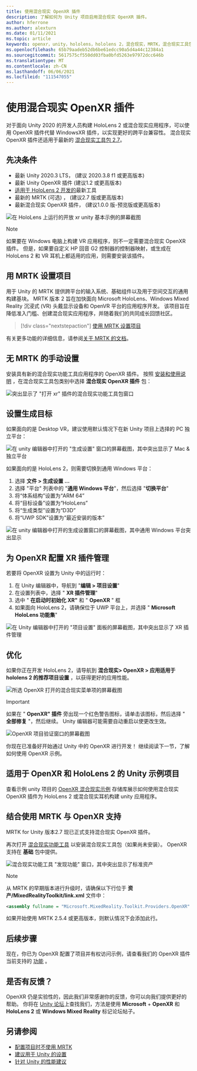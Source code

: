 ```yaml
---
title: 使用混合现实 OpenXR 插件
description: 了解如何为 Unity 项目启用混合现实 OpenXR 插件。
author: hferrone
ms.author: alexturn
ms.date: 01/11/2021
ms.topic: article
keywords: openxr，unity，hololens，hololens 2，混合现实，MRTK，混合现实工具包，扩充现实，虚拟现实，混合现实耳机，学习，教程，入门
ms.openlocfilehash: 65b79aadeb52db6be61edcc90a5d4a44c12384a1
ms.sourcegitcommit: 5617575cf550dd03fba0bfd5263e97972dcc646b
ms.translationtype: MT
ms.contentlocale: zh-CN
ms.lasthandoff: 06/06/2021
ms.locfileid: "111547055"
---
```

# <a name="using-the-mixed-reality-openxr-plugin"></a>使用混合现实 OpenXR 插件

对于面向 Unity 2020 的开发人员构建 HoloLens 2 或混合现实应用程序，可以使用 OpenXR 插件代替 WindowsXR 插件，以实现更好的跨平台兼容性。  混合现实 OpenXR 插件还适用于最新的 [混合现实工具包 2.7](/windows/mixed-reality/mrtk-unity)。

## <a name="prerequisites"></a>先决条件

* 最新 Unity 2020.3 LTS， (建议 2020.3.8 f1 或更高版本) 
* 最新 Unity OpenXR 插件 (建议1.2 或更高版本) 
* [适用于 HoloLens 2 开发的](/windows/mixed-reality/develop/install-the-tools?tabs=unity#installation-checklist)最新工具
* 最新的 MRTK (可选) ， (建议2.7 版或更高版本) 
* 最新混合现实 OpenXR 插件， (建议1.0.0 版-预览版或更高版本) 

![在 HoloLens 上运行的开放 xr unity 基本示例的屏幕截图](images/openxr-example.png)

> [!NOTE]
> 如果要在 Windows 电脑上构建 VR 应用程序，则不一定需要混合现实 OpenXR 插件。 但是，如果要自定义 HP 回音 G2 控制器的控制器映射，或生成在 HoloLens 2 和 VR 耳机上都适用的应用，则需要安装该插件。

## <a name="setting-up-your-project-with-mrtk"></a>用 MRTK 设置项目

用于 Unity 的 MRTK 提供跨平台的输入系统、基础组件以及用于空间交互的通用构建基块。 MRTK 版本 2 旨在加快面向 Microsoft HoloLens、Windows Mixed Reality 沉浸式 (VR) 头戴显示设备和 OpenVR 平台的应用程序开发。 该项目旨在降低准入门槛、创建混合现实应用程序，并随着我们的共同成长回馈社区。

> [!div class="nextstepaction"]
> [使用 MRTK 设置项目](./tutorials/mr-learning-base-02.md?tabs=openxr)

有关更多功能的详细信息，请参阅[关于 MRTK 的文档](/windows/mixed-reality/mrtk-unity)。

## <a name="manual-setup-without-mrtk"></a>无 MRTK 的手动设置

安装具有新的混合现实功能工具应用程序的 OpenXR 插件。 按照 [安装和使用说明](welcome-to-mr-feature-tool.md) ，在混合现实工具包类别中选择 **混合现实 OpenXR 插件** 包：

![突出显示了 "打开 xr" 插件的混合现实功能工具包窗口](images/feature-tool-openxr.png)

## <a name="setting-your-build-target"></a>设置生成目标

如果面向的是 Desktop VR，建议使用默认情况下在新 Unity 项目上选择的 PC 独立平台：

![在 unity 编辑器中打开的 "生成设置" 窗口的屏幕截图，其中突出显示了 Mac & 独立平台](images/wmr-config-img-3.png)

如果面向的是 HoloLens 2，则需要切换到通用 Windows 平台：

1. 选择 **文件 > 生成设置 ...**
2. 选择 "平台" 列表中的 "**通用 Windows 平台**"，然后选择 "**切换平台**"
3. 将“体系结构”设置为“ARM 64” 
4. 将“目标设备”设置为“HoloLens” 
5. 将“生成类型”设置为“D3D” 
6. 将“UWP SDK”设置为“最近安装的版本” 

![在 unity 编辑器中打开的生成设置窗口的屏幕截图，其中通用 Windows 平台突出显示](images/wmr-config-img-4.png)

## <a name="configuring-xr-plugin-management-for-openxr"></a>为 OpenXR 配置 XR 插件管理

若要将 OpenXR 设置为 Unity 中的运行时：

1. 在 Unity 编辑器中，导航到 "**编辑 > 项目设置**"
2. 在设置列表中，选择 " **XR 插件管理**"
3. 选中 " **在启动时初始化 XR"** 和 " **OpenXR** " 框
4. 如果面向 HoloLens 2，请确保位于 UWP 平台上，并选择 " **Microsoft HoloLens 功能集**"

![在 Unity 编辑器中打开的 "项目设置" 面板的屏幕截图，其中突出显示了 XR 插件管理](images/openxr-img-05.png)

## <a name="optimization"></a>优化

如果你正在开发 HoloLens 2，请导航到 **混合现实> OpenXR > 应用适用于 hololens 2 的推荐项目设置** ，以获得更好的应用性能。

![所选 OpenXR 打开的混合现实菜单项的屏幕截图](images/openxr-img-08.png)

> [!IMPORTANT]
> 如果在 " **OpenXR" 插件** 旁出现一个红色警告图标，请单击该图标，然后选择 " **全部修复** "，然后继续。 Unity 编辑器可能需要自动重启以使更改生效。

![OpenXR 项目验证窗口的屏幕截图](images/openxr-img-06.png)

你现在已准备好开始通过 Unity 中的 OpenXR 进行开发！  继续阅读下一节，了解如何使用 OpenXR 示例。

## <a name="unity-sample-projects-for-openxr-and-hololens-2"></a>适用于 OpenXR 和 HoloLens 2 的 Unity 示例项目

查看示例 unity 项目的 [OpenXR 混合现实示例](https://github.com/microsoft/OpenXR-Unity-MixedReality-Samples) 存储库展示如何使用混合现实 OpenXR 插件为 HoloLens 2 或混合现实耳机构建 unity 应用程序。

## <a name="using-mrtk-with-openxr-support"></a>结合使用 MRTK 与 OpenXR 支持

MRTK for Unity 版本2.7 现已正式支持混合现实 OpenXR 插件。

再次打开 [混合现实功能工具](welcome-to-mr-feature-tool.md) 以安装混合现实工具包（如果尚未安装）。 OpenXR 支持在 **基础** 包中提供。

![混合现实功能工具 "发现功能" 窗口，其中突出显示了标准资产](images/mrft-install-openxr.png)

> [!NOTE]
> 从 MRTK 的早期版本进行升级时，请确保以下行位于 **资产/MixedRealityToolkit/link.xml** 文件中：
>
> ```xml
> <assembly fullname = "Microsoft.MixedReality.Toolkit.Providers.OpenXR" preserve="all"/>
> ```
>
> 如果开始使用 MRTK 2.5.4 或更高版本，则默认情况下会添加此行。

## <a name="next-steps"></a>后续步骤

现在，你已为 OpenXR 配置了项目并有权访问示例，请查看我们的 OpenXR 插件当前支持的 [功能](openxr-supported-features.md) 。

## <a name="have-feedback"></a>是否有反馈？

OpenXR 仍是实验性的，因此我们非常感谢你的反馈，你可以向我们提供更好的帮助。 你将在 [Unity 论坛](https://aka.ms/unityforums)上查找我们，方法是使用 **Microsoft**  +  **OpenXR** 和 **HoloLens 2** 或 **Windows Mixed Reality** 标记论坛帖子。

## <a name="see-also"></a>另请参阅

* [配置项目时不使用 MRTK](configure-unity-project.md)
* [建议用于 Unity 的设置](recommended-settings-for-unity.md)
* [针对 Unity 的性能建议](performance-recommendations-for-unity.md#how-to-profile-with-unity)
